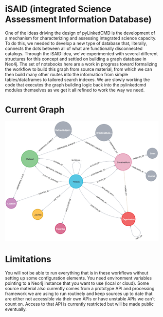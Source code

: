 # iSAID (integrated Science Assessment Information Database)

One of the ideas driving the design of pyLinkedCMD is the development of a mechanism for characterizing and assessing integrated science capacity. To do this, we needed to develop a new type of database that, literally, connects the dots between all of what are functionally disconnected catalogs. Through the iSAID idea, we've experimented with several different structures for this concept and settled on building a graph database in Neo4j. The set of notebooks here are a work in progress toward formalizing the workflow to build this graph from source material, from which we can then build many other routes into the information from simple tables/dataframes to tailored search indexes. We are slowly working the code that executes the graph building logic back into the pylinkedcmd modules themselves as we get it all refined to work the way we need.

# Current Graph

![Nodes and relationships in USGS Graph](isaid_graph.png "Nodes and relationships in USGS Graph")

# Limitations

You will not be able to run everything that is in these workflows without setting up some configuration elements. You need environment variables pointing to a Neo4j instance that you want to use (local or cloud). Some source material also currently comes from a prototype API and processing framework we are using to run routinely and keep sources up to date that are either not accessible via their own APIs or have unstable APIs we can't count on. Access to that API is currently restricted but will be made public eventually. 